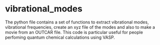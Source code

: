 # vibrational_modes
The python file contains a set of functions to extract vibrational modes, vibrational frequencies, create an xyz file of the modes and also to make a movie from an OUTCAR file.
This code is particular useful for people perfoming quantum chemical calculations using VASP.
